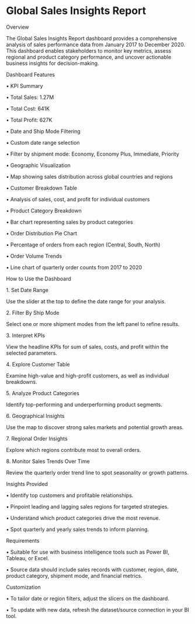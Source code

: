 # **Global Sales Insights Report**

Overview

The Global Sales Insights Report dashboard provides a comprehensive analysis of sales performance data from January 2017 to December 2020. This dashboard enables stakeholders to monitor key metrics, assess regional and product category performance, and uncover actionable business insights for decision-making.

Dashboard Features

•	KPI Summary

•	Total Sales: 1.27M

•	Total Cost: 641K

•	Total Profit: 627K

•	Date and Ship Mode Filtering

•	Custom date range selection

•	Filter by shipment mode: Economy, Economy Plus, Immediate, Priority

•	Geographic Visualization

•	Map showing sales distribution across global countries and regions

•	Customer Breakdown Table

•	Analysis of sales, cost, and profit for individual customers

•	Product Category Breakdown

•	Bar chart representing sales by product categories

•	Order Distribution Pie Chart

•	Percentage of orders from each region (Central, South, North)

•	Order Volume Trends

•	Line chart of quarterly order counts from 2017 to 2020





How to Use the Dashboard

1\.	Set Date Range

Use the slider at the top to define the date range for your analysis.

2\.	Filter By Ship Mode

Select one or more shipment modes from the left panel to refine results.

3\.	Interpret KPIs

View the headline KPIs for sum of sales, costs, and profit within the selected parameters.

4\.	Explore Customer Table

Examine high-value and high-profit customers, as well as individual breakdowns.

5\.	Analyze Product Categories

Identify top-performing and underperforming product segments.

6\.	Geographical Insights

Use the map to discover strong sales markets and potential growth areas.

7\.	Regional Order Insights

Explore which regions contribute most to overall orders.

8\.	Monitor Sales Trends Over Time

Review the quarterly order trend line to spot seasonality or growth patterns.





Insights Provided

•	Identify top customers and profitable relationships.

•	Pinpoint leading and lagging sales regions for targeted strategies.

•	Understand which product categories drive the most revenue.

•	Spot quarterly and yearly sales trends to inform planning.





Requirements

•	Suitable for use with business intelligence tools such as Power BI, Tableau, or Excel.

•	Source data should include sales records with customer, region, date, product category, shipment mode, and financial metrics.





Customization

•	To tailor date or region filters, adjust the slicers on the dashboard.

•	To update with new data, refresh the dataset/source connection in your BI tool.




